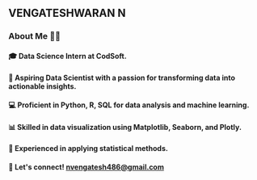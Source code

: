 ## VENGATESHWARAN N


### About Me 👨‍💼

#### 🎓 Data Science Intern at CodSoft.

#### 🚀 Aspiring Data Scientist with a passion for transforming data into actionable insights.

#### 💻 Proficient in Python, R, SQL for data analysis and machine learning.

#### 📊 Skilled in data visualization using Matplotlib, Seaborn, and Plotly.

#### 🔬 Experienced in applying statistical methods.

#### 📧 Let's connect! nvengatesh486@gmail.com

